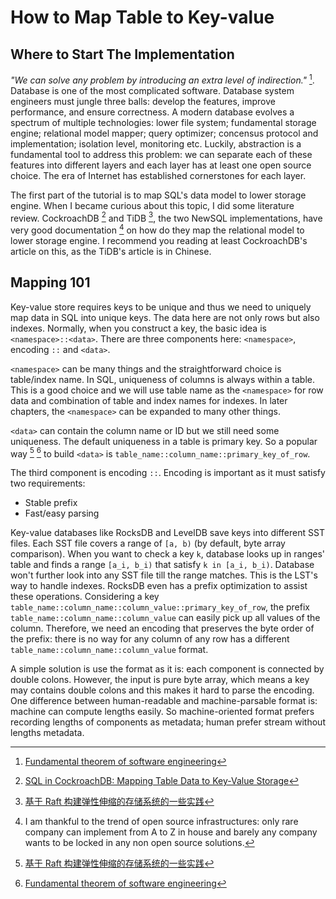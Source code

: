 # How to Map Table to Key-value

## Where to Start The Implementation

<i>"We can solve any problem by introducing an extra level of indirection."</i> [^3]. 
Database is one of the most complicated software.
Database system engineers must jungle three balls:
develop the features, improve performance, and ensure correctness. 
A modern database evolves a spectrum of multiple technologies:
lower file system; fundamental storage engine; relational model mapper;
query optimizer; concensus protocol and implementation; isolation level,
monitoring etc. Luckily, abstraction is a fundamental tool to address this problem: we can separate
each of these features into different layers and each layer has at least one open source
choice. The era of Internet has established cornerstones for each layer.

The first part of the tutorial is to map SQL's data model to 
lower storage engine. When I became curious about this topic, I did some literature review.
CockroachDB [^1] and TiDB [^2], the two NewSQL implementations, have very good
documentation [^4] on how do they map the relational model to lower storage engine.
I recommend you reading at least CockroachDB's article on this, as the TiDB's article is in Chinese.

## Mapping 101

Key-value store requires keys to be unique and thus we need to uniquely map data in SQL
into unique keys. The data here are not only rows but also indexes.
Normally, when you construct a key, the basic idea is `<namespace>::<data>`.
There are three components here: `<namespace>`, encoding `::` and `<data>`.

`<namespace>` can be many things and the straightforward choice is table/index name.
In SQL, uniqueness of columns is always within a table. 
This is a good choice and we will use table name as the `<namespace>` 
for row data and combination of table and index names for indexes.
In later chapters, the `<namespace>` can be expanded to many other things.

`<data>` can contain the column name or ID but we still need some uniqueness.
The default uniqueness in a table is primary key. 
So a popular way [^2] [^3] to build `<data>` is `table_name::column_name::primary_key_of_row`.

The third component is encoding `::`. Encoding is important as it must satisfy two requirements:

* Stable prefix
* Fast/easy parsing

Key-value databases like RocksDB and LevelDB save keys into different SST files. 
Each SST file covers a range of `[a, b)` (by default, byte array comparison).
When you want to check a key `k`, database looks up in ranges' table and finds
a range `[a_i, b_i)` that satisfy `k in [a_i, b_i)`. Database won't further look into
any SST file till the range matches. This is the LST's way to handle indexes.
RocksDB even has a prefix optimization to assist these operations.
Considering a key `table_name::column_name::column_value::primary_key_of_row`,
the prefix `table_name::column_name::column_value` can easily pick up
all values of the column. Therefore, we need an encoding that preserves the byte order
of the prefix: there is no way for any column of any row has a different 
`table_name::column_name::column_value` format. 

A simple solution is use the format as it is: each component is connected by double colons.
However, the input is pure byte array, which means a key may contains double colons
and this makes it hard to parse the encoding. One difference between human-readable
and machine-parsable format is: machine can compute lengths easily.
So machine-oriented format prefers recording lengths of components as metadata;
human prefer stream without lengths metadata.


[^1]: [SQL in CockroachDB: Mapping Table Data to Key-Value Storage](https://www.cockroachlabs.com/blog/sql-in-cockroachdb-mapping-table-data-to-key-value-storage/)

[^2]: [基于 Raft 构建弹性伸缩的存储系统的一些实践](https://pingcap.com/blog-cn/building-distributed-db-with-raft/)

[^3]: [Fundamental theorem of software engineering](https://en.wikipedia.org/wiki/Fundamental_theorem_of_software_engineering)

[^4]: I am thankful to the trend of open source infrastructures: 
only rare company can implement from A to Z in house and
barely any company wants to be locked in any non open source solutions.

[^5]: [The Internals of PostgreSQL: 1.3. Internal Layout of a Heap Table File](http://www.interdb.jp/pg/pgsql01.html)

[^6]: [RocksDB Prefix Seek API](https://github.com/facebook/rocksdb/wiki/Prefix-Seek-API-Changes)
